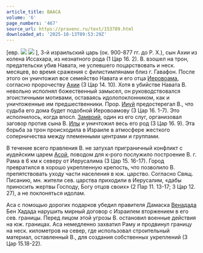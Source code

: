 ```yaml
---
article_title: ВААСА
volume: '6'
page_numbers: '467'
source_url: https://pravenc.ru/text/153789.html
downloaded_at: '2025-10-13T09:53:29Z'
---
```


[евр. ![](<https://pravenc.ru/char/2712331/acox5bb /image.png>) ![](https://pravenc.ru/char/26062/bax7eSAx60/image.png) ], 3-й израильский царь (ок. 900-877 гг. до Р. Х.), сын Ахии из колена Иссахара, из незнатного рода (1 Цар 16. 2). B. взошел на трон, предательски убив Навата, не успевшего поцарствовать и неск. месяцев, во время сражения с филистимлянами близ г. Гавафон. После этого он уничтожил все семейство Навата и его отца [Иеровоама](https://pravenc.ru/text/Иеровоама.html), согласно пророчеству [Ахии](https://pravenc.ru/text/Ахии.html) (3 Цар 14. 10). Хотя в убийстве Навата В. невольно исполнял божественный замысел, он руководствовался эгоистичными мотивами, оставаясь идолопоклонником, как и уничтоженные им предшественники. Прор. [Ииуй](https://pravenc.ru/text/Ииуй.html) предостерегал В., что судьба его дома будет подобной Иеровоамову (3 Цар 16. 1-7). Это исполнилось, когда впосл. [Замврий](https://pravenc.ru/text/Замврий.html), один из его слуг, организовал заговор против сына В. [Илы](https://pravenc.ru/text/Илы.html) и уничтожил весь его род (3 Цар 16. 9). Эта борьба за трон происходила в Израиле в атмосфере жесткого соперничества между племенными центрами и группами.

В течение всего правления В. не затухал приграничный конфликт с иудейским царем [Асой](https://pravenc.ru/text/Асой.html), поводом для к-рого послужило построение В. г. Рама в 6 км к северу от Иерусалима (3 Цар 15. 16-17). Город превратился в хорошо укрепленную крепость, что позволило В. препятствовать уходу части населения в юж. царство. Согласно Свящ. Писанию, мн. жители сев. царства приходили в Иерусалим, «дабы приносить жертвы Господу, Богу отцов своих» (2 Пар 11. 13-17; 3 Цар 12. 27), а не поклоняться идолам.

Аса с помощью дорогих подарков убедил правителя Дамаска [Венадада](https://pravenc.ru/text/Венадада.html) Бен Хадада нарушить мирный договор с Израилем вторжением в его сев. границы. Перед лицом этой угрозы В. остановил военные действия на юж. границах. Аса немедленно захватил Раму и продвинул границу на неск. километров на север, где использовал строительный материал, оставленный B., для создания собственных укреплений (3 Цар 15.18-22).
